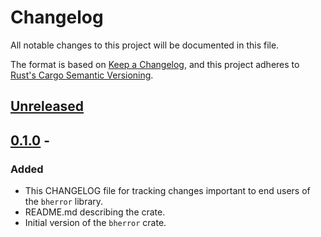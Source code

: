# Changelog

All notable changes to this project will be documented in this file.

The format is based on [Keep a Changelog](https://keepachangelog.com/en/1.1.0/),
and this project adheres to [Rust's Cargo Semantic
Versioning](https://doc.rust-lang.org/cargo/reference/semver.html).

## [Unreleased]

## [0.1.0] - <INSERT-DATE-OF-RELEASE-ON-GITHUB>

### Added

- This CHANGELOG file for tracking changes important to end users of the
  `bherror` library.
- README.md describing the crate.
- Initial version of the `bherror` crate.


[Unreleased]: <https://github.com/blockhousetech/eudi-rust-core/compare/bherror/v0.1.0...HEAD>
[0.1.0]: <https://github.com/blockhousetech/eudi-rust-core/releases/tag/bherror/v0.1.0>
